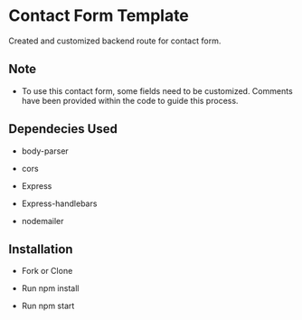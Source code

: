 # Contact Form Template  

Created and customized backend route for contact form. 

## Note 

* To use this contact form, some fields need to be customized. Comments have been provided within the code to guide this process.

## Dependecies Used

* body-parser

* cors

* Express

* Express-handlebars

* nodemailer

## Installation

* Fork or Clone 

* Run npm install

* Run npm start 


